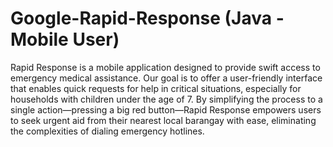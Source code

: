 ﻿# Google-Rapid-Response (Java - Mobile User)

Rapid Response is a mobile application designed to provide swift access to emergency medical assistance. Our goal is to offer a user-friendly interface that enables quick requests for help in critical situations, especially for households with children under the age of 7. By simplifying the process to a single action—pressing a big red button—Rapid Response empowers users to seek urgent aid from their nearest local barangay with ease, eliminating the complexities of dialing emergency hotlines.
